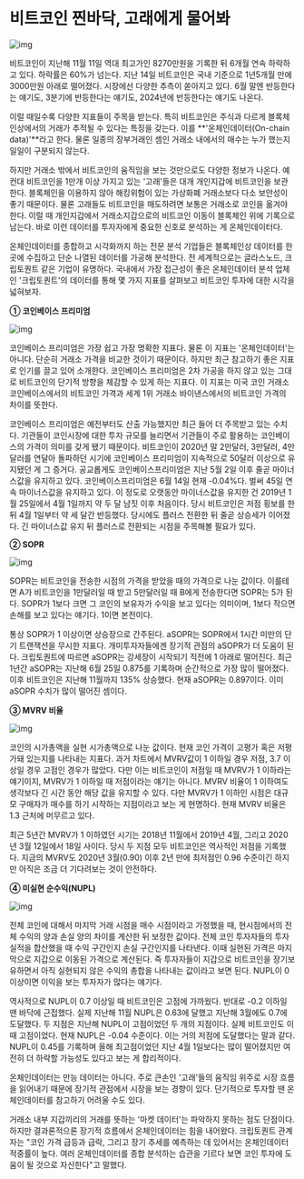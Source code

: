 # 비트코인 찐바닥, 고래에게 물어봐

![img](.\images\image_readtop_2022_532031_16554616285079195.jpg)

비트코인이 지난해 11월 11일 역대 최고가인 8270만원을 기록한 뒤 6개월 연속 하락하고 있다. 하락률은 60%가 넘는다. 지난 14일 비트코인은 국내 기준으로 1년5개월 만에 3000만원 아래로 떨어졌다. 시장에선 다양한 추측이 쏟아지고 있다. 6월 말엔 반등한다는 얘기도, 3분기에 반등한다는 얘기도, 2024년에 반등한다는 얘기도 나온다.

이럴 때일수록 다양한 지표들이 주목을 받는다. 특히 비트코인은 주식과 다르게 블록체인상에서의 거래가 추적될 수 있다는 특징을 갖는다. 이를 **'온체인데이터(On-chain data)'**라고 한다. 물론 일종의 장부거래인 셈인 거래소 내에서의 매수는 누가 했는지 일일이 구분되지 않는다.

하지만 거래소 밖에서 비트코인의 움직임을 보는 것만으로도 다양한 정보가 나온다. 예컨대 비트코인을 1만개 이상 가지고 있는 '고래'들은 대개 개인지갑에 비트코인을 보관한다. 블록체인을 이용하지 않아 해킹위험이 있는 가상화폐 거래소보다 다소 보안성이 좋기 때문이다. 물론 고래들도 비트코인을 매도하려면 보통은 거래소로 코인을 옮겨야 한다. 이럴 때 개인지갑에서 거래소지갑으로의 비트코인 이동이 블록체인 위에 기록으로 남는다. 바로 이런 데이터를 투자자에게 중요한 신호로 분석하는 게 온체인데이터다.


온체인데이터를 종합하고 시각화까지 하는 전문 분석 기업들은 블록체인상 데이터를 한곳에 수집하고 단순 나열된 데이터를 가공해 분석한다. 전 세계적으로는 글라스노드, 크립토퀀트 같은 기업이 유명하다. 국내에서 가장 접근성이 좋은 온체인데이터 분석 업체인 '크립토퀀트'의 데이터를 통해 몇 가지 지표를 살펴보고 비트코인 투자에 대한 시각을 넓혀보자.



**① 코인베이스 프리미엄**





![img](.\images\image_readmed_2022_532031_16554616285079196.jpg)

코인베이스 프리미엄은 가장 쉽고 가장 명확한 지표다. 물론 이 지표는 '온체인데이터'는 아니다. 단순히 거래소 가격을 비교한 것이기 때문이다. 하지만 최근 참고하기 좋은 지표로 인기를 끌고 있어 소개한다. 코인베이스 프리미엄은 2차 가공을 하지 않고 있는 그대로 비트코인의 단기적 방향을 체감할 수 있게 하는 지표다. 이 지표는 미국 코인 거래소 코인베이스에서의 비트코인 가격과 세계 1위 거래소 바이낸스에서의 비트코인 가격의 차이를 뜻한다.

코인베이스 프리미엄은 예전부터도 산출 가능했지만 최근 들어 더 주목받고 있는 수치다. 기관들이 코인시장에 대한 투자 규모를 늘리면서 기관들이 주로 활용하는 코인베이스의 가격이 의미를 갖게 됐기 때문이다. 비트코인이 2020년 말 2만달러, 3만달러, 4만달러를 연달아 돌파하던 시기에 코인베이스 프리미엄이 지속적으로 50달러 이상으로 유지됐던 게 그 증거다. 공교롭게도 코인베이스프리미엄은 지난 5월 2일 이후 줄곧 마이너스값을 유지하고 있다. 코인베이스프리미엄은 6월 14일 현재 -0.04%다. 벌써 45일 연속 마이너스값을 유지하고 있다. 이 정도로 오랫동안 마이너스값을 유지한 건 2019년 1월 25일에서 4월 1일까지 약 두 달 남짓 이후 처음이다. 당시 비트코인은 저점 횡보를 한 뒤 4월 1일부터 약 세 달간 반등했다. 당시에도 플러스 전환한 뒤 줄곧 상승세가 이어졌다. 긴 마이너스값 유지 뒤 플러스로 전환되는 시점을 주목해볼 필요가 있다.



**② SOPR**





![img](.\images\image_readbot_2022_532031_16554616285079198.jpg)

SOPR는 비트코인을 전송한 시점의 가격을 받았을 때의 가격으로 나눈 값이다. 이를테면 A가 비트코인을 1만달러일 때 받고 5만달러일 때 B에게 전송한다면 SOPR는 5가 된다. SOPR가 1보다 크면 그 코인의 보유자가 수익을 보고 있다는 의미이며, 1보다 작으면 손해를 보고 있다는 얘기다. 1이면 본전이다.

통상 SOPR가 1 이상이면 상승장으로 간주된다. aSOPR는 SOPR에서 1시간 미만의 단기 트랜잭션을 무시한 지표다. 개미투자자들에겐 장기적 관점의 aSOPR가 더 도움이 된다. 크립토퀀트에 따르면 aSOPR는 강세장이 시작되기 직전에 1 아래로 떨어진다. 최근 1년간 aSOPR는 지난해 6월 25일 0.875를 기록하며 순간적으로 가장 많이 떨어졌다. 이후 비트코인은 지난해 11월까지 135% 상승했다. 현재 aSOPR는 0.897이다. 이미 aSOPR 수치가 많이 떨어진 셈이다.



**③ MVRV 비율**





![img](.\images\image__2022_532031_16554616285079197.jpg)

코인의 시가총액을 실현 시가총액으로 나눈 값이다. 현재 코인 가격이 고평가 혹은 저평가돼 있는지를 나타내는 지표다. 과거 차트에서 MVRV값이 1 이하일 경우 저점, 3.7 이상일 경우 고점인 경우가 많았다. 다만 이는 비트코인이 저점일 때 MVRV가 1 이하라는 얘기이지, MVRV가 1 이하일 때 저점이라는 얘기는 아니다. MVRV 비율이 1 이하여도 생각보다 긴 시간 동안 해당 값을 유지할 수 있다. 다만 MVRV가 1 이하인 시점은 대규모 구매자가 매수를 하기 시작하는 지점이라고 보는 게 현명하다. 현재 MVRV 비율은 1.3 근처에 머무르고 있다.

최근 5년간 MVRV가 1 이하였던 시기는 2018년 11월에서 2019년 4월, 그리고 2020년 3월 12일에서 18일 사이다. 당시 두 지점 모두 비트코인은 역사적인 저점을 기록했다. 지금의 MVRV도 2020년 3월(0.90) 이후 2년 만에 최저점인 0.96 수준이긴 하지만 아직은 조금 더 기다려보는 것이 안전하다.



**④ 미실현 순수익(NUPL)**





![img](.\images\image__2022_532031_16554616285079199.jpg)

전체 코인에 대해서 마지막 거래 시점을 매수 시점이라고 가정했을 때, 현시점에서의 전체 수익의 양과 손실 양의 차이를 계산한 뒤 보정한 값이다. 전체 코인 투자자들의 투자 실적을 합산했을 때 수익 구간인지 손실 구간인지를 나타낸다. 이때 실현된 가격은 마지막으로 지갑으로 이동된 가격으로 계산된다. 즉 투자자들이 지갑으로 비트코인을 장기보유하면서 아직 실현되지 않은 수익의 총합을 나타내는 값이라고 보면 된다. NUPL이 0 이상이면 이익을 보는 투자자가 많다는 얘기다.

역사적으로 NUPL이 0.7 이상일 때 비트코인은 고점에 가까웠다. 반대로 -0.2 이하일 땐 바닥에 근접했다. 실제 지난해 11월 NUPL은 0.63에 달했고 지난해 3월에도 0.7에 도달했다. 두 지점은 지난해 NUPL이 고점이었던 두 개의 지점이다. 실제 비트코인도 이때 고점이었다. 현재 NUPL은 -0.04 수준이다. 이는 거의 저점에 도달했다는 말과 같다. NUPL이 0.45를 기록하며 올해 최고점이었던 지난 4월 1일보다는 많이 떨어졌지만 여전히 더 하락할 가능성도 있다고 보는 게 합리적이다.

온체인데이터는 만능 데이터는 아니다. 주로 큰손인 '고래'들의 움직임 위주로 시장 흐름을 읽어내기 때문에 장기적 관점에서 시장을 보는 경향이 있다. 단기적으로 투자할 땐 온체인데이터를 참고하기 어려울 수도 있다.

거래소 내부 지갑끼리의 거래를 뜻하는 '마켓 데이터'는 파악하지 못하는 점도 단점이다. 하지만 결과론적으론 장기적 흐름에서 온체인데이터는 힘을 내어왔다. 크립토퀀트 관계자는 "코인 가격 급등과 급락, 그리고 장기 추세를 예측하는 데 있어서는 온체인데이터 적중률이 높다. 여러 온체인데이터를 종합 분석하는 습관을 기르다 보면 코인 투자에 도움이 될 것으로 자신한다"고 말했다.